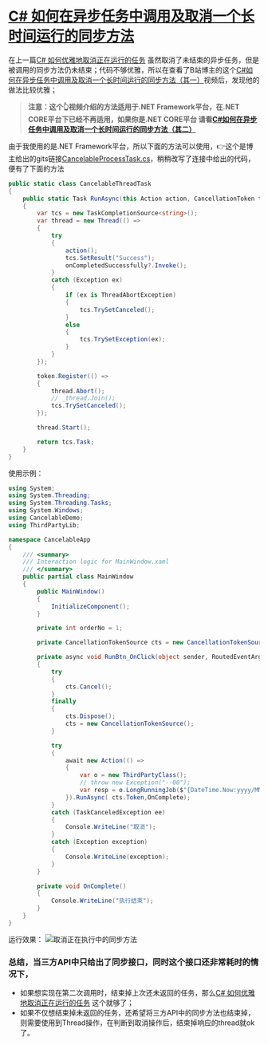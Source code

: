 # [C# 如何在异步任务中调用及取消一个长时间运行的同步方法](https://github.com/bigbosschenyibo/gitblog/issues/8)

在上一篇[C# 如何优雅地取消正在运行的任务](https://github.com/bigbosschenyibo/gitblog/issues/7) 虽然取消了未结束的异步任务，但是被调用的同步方法仍未结束；代码不够优雅，所以在查看了B站博主的这个[C#如何在异步任务中调用及取消一个长时间运行的同步方法（其一）](https://www.bilibili.com/video/BV1im421M7if/?spm_id_from=333.1007.top_right_bar_window_history.content.click&vd_source=9aa74cd16feeb35824d231f9694f223b)视频后，发现他的做法比较优雅；
> **注意：这个👆视频介绍的方法适用于.NET Framework平台，在.NET CORE平台下已经不再适用，如果你是.NET CORE平台 请看[C#如何在异步任务中调用及取消一个长时间运行的同步方法（其二）](https://www.bilibili.com/video/BV1Hi421U77K/?vd_source=9aa74cd16feeb35824d231f9694f223b)**

由于我使用的是.NET Framework平台，所以下面的方法可以使用，👉这个是博主给出的gits链接[CancelableProcessTask.cs](https://gist.github.com/BYJRK/29f10593cb6899294deb08dd972a6a27)，稍稍改写了连接中给出的代码，便有了下面的方法

```c#
public static class CancelableThreadTask
{
    public static Task RunAsync(this Action action, CancellationToken token, Action onCompletedSuccessfully = null)
    {
        var tcs = new TaskCompletionSource<string>();
        var thread = new Thread(() =>
        {
            try
            {
                action();
                tcs.SetResult("Success");
                onCompletedSuccessfully?.Invoke();
            }
            catch (Exception ex)
            {
                if (ex is ThreadAbortException)
                {
                    tcs.TrySetCanceled();
                }
                else
                {
                    tcs.TrySetException(ex);
                }
            }
        });

        token.Register(() =>
        {
            thread.Abort();
            // _thread.Join();
            tcs.TrySetCanceled();
        });

        thread.Start();

        return tcs.Task;
    }
}
```
使用示例：
``` c#
using System;
using System.Threading;
using System.Threading.Tasks;
using System.Windows;
using CancelableDemo;
using ThirdPartyLib;

namespace CancelableApp
{
    /// <summary>
    /// Interaction logic for MainWindow.xaml
    /// </summary>
    public partial class MainWindow
    {
        public MainWindow()
        {
            InitializeComponent();
        }

        private int orderNo = 1;

        private CancellationTokenSource cts = new CancellationTokenSource();

        private async void RunBtn_OnClick(object sender, RoutedEventArgs e)
        {
            try
            {
                cts.Cancel();
            }
            finally
            {
                cts.Dispose();
                cts = new CancellationTokenSource();
            }

            try
            {
                await new Action(() =>
                {
                    var o = new ThirdPartyClass();
                    // throw new Exception("--00");
                    var resp = o.LongRunningJob($"{DateTime.Now:yyyy/MM/dd HH:mm:ss}");
                }).RunAsync( cts.Token,OnComplete);
            }
            catch (TaskCanceledException ee)
            {
                Console.WriteLine("取消");
            }
            catch (Exception exception)
            {
                Console.WriteLine(exception);
            }
        }

        private void OnComplete()
        {
            Console.WriteLine("执行结束");
        }
    }
}
```
运行效果：
![取消正在执行中的同步方法](https://github.com/user-attachments/assets/8b4cb70f-5298-4b5a-92dd-94472c504475)
### 总结，当三方API中只给出了同步接口，同时这个接口还非常耗时的情况下，
- 如果想实现在第二次调用时，结束掉上次还未返回的任务，那么[C# 如何优雅地取消正在运行的任务](https://github.com/bigbosschenyibo/gitblog/issues/7) 这个就够了；
- 如果不仅想结束掉未返回的任务，还希望将三方API中的同步方法也结束掉，则需要使用到Thread操作，在判断到取消操作后，结束掉响应的thread就ok了。